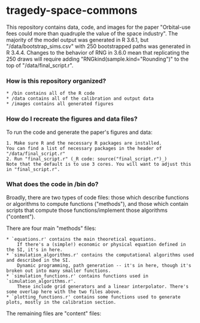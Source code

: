 # tragedy-space-commons

This repository contains data, code, and images for the paper "Orbital-use fees could more than quadruple the value of the space industry". The majority of the model output was generated in R 3.6.1, but "/data/bootstrap_sims.csv" with 250 bootstrapped paths was generated in R 3.4.4. Changes to the behavior of RNG in 3.6.0 mean that replicating the 250 draws will require adding "RNGkind(sample.kind="Rounding")" to the top of "/data/final_script.r".

### How is this repository organized?

	* /bin contains all of the R code
	* /data contains all of the calibration and output data
	* /images contains all generated figures

### How do I recreate the figures and data files?

To run the code and generate the paper's figures and data:

	1. Make sure R and the necessary R packages are installed. 
	You can find a list of necessary packages in the header of "/data/final_script.r"
	2. Run "final_script.r" (_R code: source("final_script.r")_)
	Note that the default is to use 3 cores. You will want to adjust this in "final_script.r".

### What does the code in /bin do?

Broadly, there are two types of code files: those which describe functions or algorithms to compute functions ("methods"), and those which contain scripts that compute those functions/implement those algorithms ("content").

There are four main "methods" files:

	* `equations.r' contains the main theoretical equations. 
		If there's a (simple!) economic or physical equation defined in the SI, it's in here. 
	* `simulation_algorithms.r' contains the computational algorithms used and described in the SI. 
		Dynamic programming, path generation -- it's in here, though it's broken out into many smaller functions.
	* `simulation_functions.r' contains functions used in `simulation_algorithms.r'.
	 	These include grid generators and a linear interpolator. There's some overlap here with the two files above.
	* `plotting_functions.r' contains some functions used to generate plots, mostly in the calibration section.

The remaining files are "content" files: